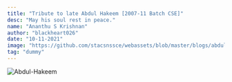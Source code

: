 ```yaml
---
title: "Tribute to late Abdul Hakeem [2007-11 Batch CSE]"
desc: "May his soul rest in peace."
name: "Ananthu S Krishnan"
author: "blackheart026"
date: "10-11-2021"
image: "https://github.com/stacsnssce/webassets/blob/master/blogs/abdul-hakeem.jpeg?raw=true"
tag: "dummy"
---
```



![Abdul-Hakeem](https://github.com/stacsnssce/webassets/blob/master/blogs/abdul-hakeem.jpeg?raw=true)

